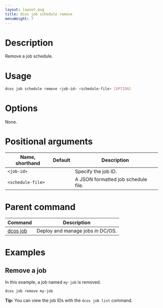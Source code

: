 ```yaml
---
layout: layout.pug
title: dcos job schedule remove
menuWeight: 7
---
```

    
# Description
Remove a job schedule.

# Usage

```bash
dcos job schedule remove <job-id> <schedule-file> [OPTION]
```

# Options

None.

# Positional arguments

| Name, shorthand | Default | Description |
|---------|-------------|-------------|
| `<job-id>`   |             |  Specify the job ID. |
| `<schedule-file>`   |             |  A JSON formatted job schedule file. |

# Parent command

| Command | Description |
|---------|-------------|
| [dcos job](/docs/1.10/cli/command-reference/dcos-job/) |  Deploy and manage jobs in DC/OS. |

# Examples

## Remove a job

In this example, a job named `my-job` is removed.

```bash
dcos job remove my-job
```

**Tip:** You can view the job IDs with the `dcos job list` command.